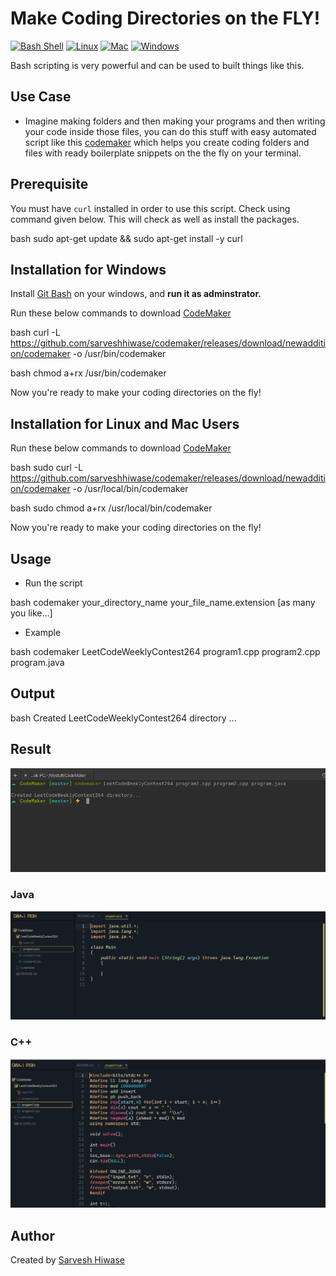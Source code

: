# Make Coding Directories on the FLY!

[![Bash Shell](https://img.shields.io/static/v1?label=MADE%20WITH&message=BASH&color=red&style=for-the-badge&logo=gnu-bash)](https://shields.io/)
[![Linux](https://img.shields.io/static/v1?label=MADE%20FOR&message=LINUX&color=red&style=for-the-badge&logo=linux)](https://shields.io/)
[![Mac](https://img.shields.io/static/v1?label=MADE%20FOR&message=MAC&color=red&style=for-the-badge&logo=apple)](https://shields.io/)
[![Windows](https://img.shields.io/static/v1?label=MADE%20FOR&message=WINDOWS&color=red&style=for-the-badge&logo=microsoft)](https://shields.io/)

Bash scripting is very powerful and can be used to built things like this.

## Use Case 
- Imagine making folders and then making your programs and then writing your code inside those files, you can do this stuff with easy automated script like this [codemaker](https://github.com/sarveshhiwase/codemaker) which helps you create coding folders and files with ready boilerplate snippets on the the fly on your terminal.

## Prerequisite

You must have `curl` installed in order to use this script. Check using command given below. This will check as well as install the packages.

bash
sudo apt-get update && sudo apt-get install -y curl


## Installation for Windows

Install [Git Bash](https://git-scm.com/download/win) on your windows, and <b>run it as adminstrator.</b>

Run these below commands to download [CodeMaker](codemaker)

bash
curl -L https://github.com/sarveshhiwase/codemaker/releases/download/newaddition/codemaker -o /usr/bin/codemaker


bash
chmod a+rx /usr/bin/codemaker


Now you're ready to make your coding directories on the fly!

## Installation for Linux and Mac Users

Run these below commands to download [CodeMaker](codemaker)

bash
sudo curl -L https://github.com/sarveshhiwase/codemaker/releases/download/newaddition/codemaker -o /usr/local/bin/codemaker


bash
sudo chmod a+rx /usr/local/bin/codemaker


Now you're ready to make your coding directories on the fly!

## Usage

- Run the script

bash
codemaker your_directory_name your_file_name.extension [as many you like...]


- Example

bash
codemaker LeetCodeWeeklyContest264 program1.cpp program2.cpp program.java


## Output

bash
Created LeetCodeWeeklyContest264 directory ...


## Result 

![Output](https://github.com/sarveshhiwase/codemaker/blob/master/img/output.png?raw=true)

### Java

![Snippet1](https://github.com/sarveshhiwase/codemaker/blob/master/img/snippet1.png?raw=true)

### C++

![Snippet2](https://github.com/sarveshhiwase/codemaker/blob/master/img/snippet2.png?raw=true)

## Author

Created by [Sarvesh Hiwase](https://github.com/sarveshhiwase)